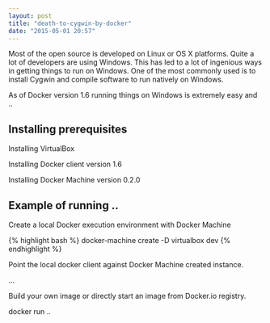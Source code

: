 ```yaml
---
layout: post
title: "death-to-cygwin-by-docker"
date: "2015-05-01 20:57"
---
```


Most of the open source is developed on Linux or OS X platforms. Quite a lot of developers are using Windows. This has led to a lot of ingenious ways in getting things to run on Windows. One of the most commonly used is to install Cygwin and compile software to run natively on Windows.

As of Docker version 1.6 running things on Windows is extremely easy and ..

## Installing prerequisites

Installing VirtualBox

Installing Docker client version 1.6

Installing Docker Machine version 0.2.0

## Example of running ..

Create a local Docker execution environment with Docker Machine

{% highlight bash %}
docker-machine create -D virtualbox dev
{% endhighlight %}

Point the local docker client against Docker Machine created instance.

...

Build your own image or directly start an image from Docker.io registry.

docker run ..

#
